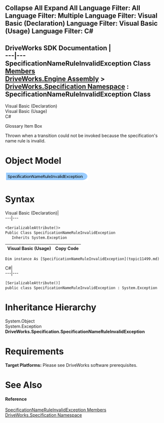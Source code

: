        

 Collapse All Expand All  Language Filter: All  Language Filter: Multiple  Language Filter: Visual Basic (Declaration) Language Filter: Visual Basic (Usage) Language Filter: C#  
---  
DriveWorks SDK Documentation  |   
---|---  
SpecificationNameRuleInvalidException Class   
[Members](topic11500.md)   
[DriveWorks.Engine Assembly](topic2156.md) > [DriveWorks.Specification Namespace](topic10764.md) : SpecificationNameRuleInvalidException Class  
---  
  
Visual Basic (Declaration)    
Visual Basic (Usage)    
C# 

Glossary Item Box

Thrown when a transition could not be invoked because the specification's name rule is invalid. 

# Object Model

![](dotnetdiagramimages/image585.png)

# Syntax

Visual Basic (Declaration)|   
---|---  
      
    
    <SerializableAttribute()>
    Public Class SpecificationNameRuleInvalidException 
       Inherits System.Exception  
  
Visual Basic (Usage)| Copy Code  
---|---  
      
    
    Dim instance As [SpecificationNameRuleInvalidException](topic11499.md)  
  
C#|   
---|---  
      
    
    [SerializableAttribute()]
    public class SpecificationNameRuleInvalidException : System.Exception   
  
# Inheritance Hierarchy

System.Object  
System.Exception  
**DriveWorks.Specification.SpecificationNameRuleInvalidException**  


# Requirements

**Target Platforms:** Please see DriveWorks software prerequisites.

# See Also

#### Reference

[SpecificationNameRuleInvalidException Members](topic11500.md)   
[DriveWorks.Specification Namespace](topic10764.md)


